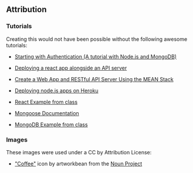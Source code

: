 ## Attribution

### Tutorials

Creating this would not have been possible without the following awesome tutorials:

- [Starting with Authentication (A tutorial with Node.js and MongoDB)](https://medium.com/of-all-things-tech-progress/starting-with-authentication-a-tutorial-with-node-js-and-mongodb-25d524ca0359)

- [Deploying a react app alongside an API server](https://www.fullstackreact.com/articles/deploying-a-react-app-with-a-server/)

- [Create a Web App and RESTful API Server Using the MEAN Stack](https://devcenter.heroku.com/articles/mean-apps-restful-api#set-up-the-angular-project-structure)

- [Deploying node.js apps on Heroku](https://devcenter.heroku.com/articles/deploying-nodejs#provision-a-database)

- [React Example from class](http://www.teach.cs.toronto.edu/~csc309h/winter/lectures/karen/w6/notes.html)

- [Mongoose Documentation](http://mongoosejs.com/docs/guide)

- [MongoDB Example from class](https://github.com/csc309-18s/examples/tree/master/w9/courses)
### Images

These images were used under a CC by Attribution License:

- ["Coffee"](https://thenounproject.com/search/?q=coffee&creator=37017&i=43989) icon by artworkbean from the [Noun Project](https://thenounproject.com)
